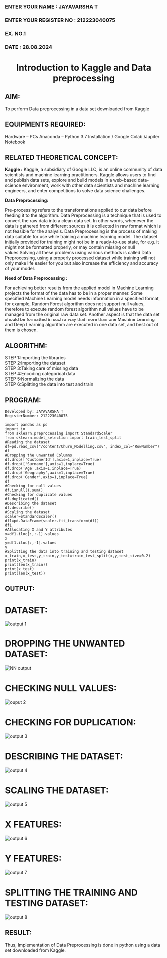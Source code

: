 <H3>ENTER YOUR NAME : JAYAVARSHA T</H3>
<H3>ENTER YOUR REGISTER NO : 212223040075</H3>
<H3>EX. NO.1</H3>
<H3>DATE : 28.08.2024</H3>
<H1 ALIGN =CENTER> Introduction to Kaggle and Data preprocessing</H1>

## AIM:

To perform Data preprocessing in a data set downloaded from Kaggle

## EQUIPMENTS REQUIRED:
Hardware – PCs
Anaconda – Python 3.7 Installation / Google Colab /Jupiter Notebook

## RELATED THEORETICAL CONCEPT:

**Kaggle :**
Kaggle, a subsidiary of Google LLC, is an online community of data scientists and machine learning practitioners. Kaggle allows users to find and publish data sets, explore and build models in a web-based data-science environment, work with other data scientists and machine learning engineers, and enter competitions to solve data science challenges.

**Data Preprocessing:**

Pre-processing refers to the transformations applied to our data before feeding it to the algorithm. Data Preprocessing is a technique that is used to convert the raw data into a clean data set. In other words, whenever the data is gathered from different sources it is collected in raw format which is not feasible for the analysis.
Data Preprocessing is the process of making data suitable for use while training a machine learning model. The dataset initially provided for training might not be in a ready-to-use state, for e.g. it might not be formatted properly, or may contain missing or null values.Solving all these problems using various methods is called Data Preprocessing, using a properly processed dataset while training will not only make life easier for you but also increase the efficiency and accuracy of your model.

**Need of Data Preprocessing :**

For achieving better results from the applied model in Machine Learning projects the format of the data has to be in a proper manner. Some specified Machine Learning model needs information in a specified format, for example, Random Forest algorithm does not support null values, therefore to execute random forest algorithm null values have to be managed from the original raw data set.
Another aspect is that the data set should be formatted in such a way that more than one Machine Learning and Deep Learning algorithm are executed in one data set, and best out of them is chosen.


## ALGORITHM:
STEP 1:Importing the libraries<BR>
STEP 2:Importing the dataset<BR>
STEP 3:Taking care of missing data<BR>
STEP 4:Encoding categorical data<BR>
STEP 5:Normalizing the data<BR>
STEP 6:Splitting the data into test and train<BR>

##  PROGRAM:
```
Developed by: JAYAVARSHA T
RegisterNumber: 212223040075

import pandas as pd
import io
from sklearn.preprocessing import StandardScaler
from sklearn.model_selection import train_test_split
#Reading the dataset
df=pd.read_csv("/content/Churn_Modelling.csv", index_col="RowNumber")
df
#Dropping the unwanted Columns
df.drop(['CustomerId'],axis=1,inplace=True)
df.drop(['Surname'],axis=1,inplace=True)
df.drop('Age',axis=1,inplace=True)
df.drop('Geography',axis=1,inplace=True)
df.drop('Gender',axis=1,inplace=True)
df
#Checking for null values
df.isnull().sum()
#Checking for duplicate values
df.duplicated()
#Describing the dataset
df.describe()
#Scaling the dataset
scaler=StandardScaler()
df1=pd.DataFrame(scaler.fit_transform(df))
df1
#Allocating X and Y attributes
x=df1.iloc[:,:-1].values
x
y=df1.iloc[:,-1].values
y
#Splitting the data into training and testing dataset
x_train,x_test,y_train,y_test=train_test_split(x,y,test_size=0.2)
print(x_train)
print(len(x_train))
print(x_test)
print(len(x_test))
```

## OUTPUT:
# DATASET:
![output 1](https://github.com/user-attachments/assets/82ddbdc4-a57d-467d-88e0-c9ee2aad7043)

# DROPPING THE UNWANTED DATASET:
![NN output](https://github.com/user-attachments/assets/1360e887-50f4-410a-9907-329ece3f4411)

# CHECKING NULL VALUES:
![ouput 2](https://github.com/user-attachments/assets/9dc96e34-4852-4fac-9ebc-1ad335033400)

# CHECKING FOR DUPLICATION:
![output 3](https://github.com/user-attachments/assets/91424690-d941-47c9-aae9-ae00cde02345)

# DESCRIBING THE DATASET:
![output 4](https://github.com/user-attachments/assets/05113bcd-54e6-4c48-9d64-13e6b2f05667)

# SCALING THE DATASET:
![output 5](https://github.com/user-attachments/assets/5a5830c9-e5cb-42cf-854b-26c163330a57)

# X FEATURES:
![output 6](https://github.com/user-attachments/assets/4c907d80-66b1-454d-afc3-12b94ccd652e)

# Y FEATURES:
![output 7](https://github.com/user-attachments/assets/1ba355ed-d285-4185-8f1d-fe2fd2c817ad)

# SPLITTING THE TRAINING AND TESTING DATASET:
![output 8](https://github.com/user-attachments/assets/3647524d-e2e3-4c8f-9d89-a365f0964d4d)


## RESULT:
Thus, Implementation of Data Preprocessing is done in python  using a data set downloaded from Kaggle.


